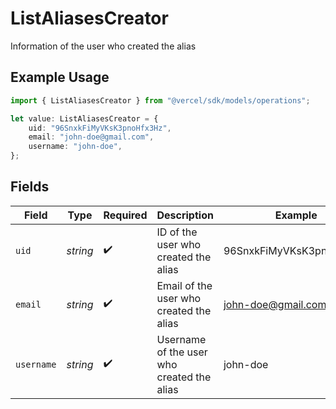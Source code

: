 # ListAliasesCreator

Information of the user who created the alias

## Example Usage

```typescript
import { ListAliasesCreator } from "@vercel/sdk/models/operations";

let value: ListAliasesCreator = {
    uid: "96SnxkFiMyVKsK3pnoHfx3Hz",
    email: "john-doe@gmail.com",
    username: "john-doe",
};
```

## Fields

| Field                                      | Type                                       | Required                                   | Description                                | Example                                    |
| ------------------------------------------ | ------------------------------------------ | ------------------------------------------ | ------------------------------------------ | ------------------------------------------ |
| `uid`                                      | *string*                                   | :heavy_check_mark:                         | ID of the user who created the alias       | 96SnxkFiMyVKsK3pnoHfx3Hz                   |
| `email`                                    | *string*                                   | :heavy_check_mark:                         | Email of the user who created the alias    | john-doe@gmail.com                         |
| `username`                                 | *string*                                   | :heavy_check_mark:                         | Username of the user who created the alias | john-doe                                   |